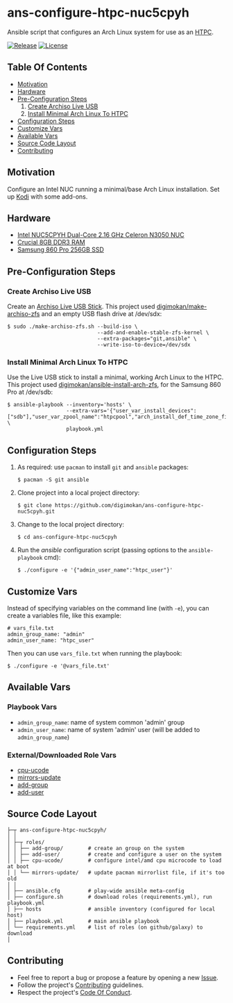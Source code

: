 # ans-configure-htpc-nuc5cpyh

Ansible script that configures an Arch Linux system for use as an
[HTPC](https://en.wikipedia.org/wiki/Home_theater_PC).

[![Release](https://img.shields.io/github/release/digimokan/ans-configure-htpc-nuc5cpyh.svg?label=release)](https://github.com/digimokan/ans-configure-htpc-nuc5cpyh/releases/latest "Latest Release Notes")
[![License](https://img.shields.io/badge/license-MIT-blue.svg?label=license)](LICENSE.md "Project License")

## Table Of Contents

* [Motivation](#motivation)
* [Hardware](#hardware)
* [Pre-Configuration Steps](#pre-configuration-steps)
    1. [Create Archiso Live USB](#create-archiso-live-usb)
    2. [Install Minimal Arch Linux To HTPC](#install-minimal-arch-linux-to-htpc)
* [Configuration Steps](#configuration-steps)
* [Customize Vars](#customize-vars)
* [Available Vars](#available-vars)
* [Source Code Layout](#source-code-layout)
* [Contributing](#contributing)

## Motivation

Configure an Intel NUC running a minimal/base Arch Linux installation. Set up
[Kodi](https://kodi.tv/) with some add-ons.

## Hardware

* [Intel NUC5CPYH Dual-Core 2.16 GHz Celeron N3050 NUC](https://www.amazon.com/dp/B00XPVRR5M)
* [Crucial 8GB DDR3 RAM](https://www.amazon.com/gp/product/B00LTV2BBK)
* [Samsung 860 Pro 256GB SSD](https://www.amazon.com/gp/product/B07864XMTK)

## Pre-Configuration Steps

### Create Archiso Live USB

Create an [Archiso Live USB Stick](https://wiki.archlinux.org/index.php/USB_flash_installation_media).
This project used [digimokan/make-archiso-zfs](https://github.com/digimokan/make-archiso-zfs)
and an empty USB flash drive at /dev/sdx:

   ```shell
   $ sudo ./make-archiso-zfs.sh --build-iso \
                                --add-and-enable-stable-zfs-kernel \
                                --extra-packages="git,ansible" \
                                --write-iso-to-device=/dev/sdx
   ```

### Install Minimal Arch Linux To HTPC

Use the Live USB stick to install a minimal, working Arch Linux to the HTPC.
This project used [digimokan/ansible-install-arch-zfs](https://github.com/digimokan/ansible-install-arch-zfs),
for the Samsung 860 Pro at /dev/sdb:

   ```shell
   $ ansible-playbook --inventory='hosts' \
                      --extra-vars='{"user_var_install_devices":["sdb"],"user_var_zpool_name":"htpcpool","arch_install_def_time_zone_file":"US/Central","arch_install_def_hostname":"htpc"}' \
                      playbook.yml
   ```

## Configuration Steps

1. As required: use `pacman` to install `git` and `ansible` packages:

   ```shell
   $ pacman -S git ansible
   ```

2. Clone project into a local project directory:

   ```shell
   $ git clone https://github.com/digimokan/ans-configure-htpc-nuc5cpyh.git
   ```

3. Change to the local project directory:

   ```shell
   $ cd ans-configure-htpc-nuc5cpyh
   ```

4. Run the _ansible_ configuration script (passing options to the `ansible-playbook` cmd):

   ```shell
   $ ./configure -e '{"admin_user_name":"htpc_user"}'
   ```

## Customize Vars

Instead of specifying variables on the command line (with `-e`), you can create
a variables file, like this example:

   ```
   # vars_file.txt
   admin_group_name: "admin"
   admin_user_name: "htpc_user"
   ```

Then you can use `vars_file.txt` when running the playbook:

   ```shell
   $ ./configure -e '@vars_file.txt'
   ```

## Available Vars

### Playbook Vars

* `admin_group_name`: name of system common 'admin' group
* `admin_user_name`: name of system 'admin' user (will be added to `admin_group_name`)

### External/Downloaded Role Vars

* [cpu-ucode](https://github.com/digimokan/ans-role-cpu-microcode/blob/master/defaults/main.yml)
* [mirrors-update](https://github.com/digimokan/ans-role-update-repo-servers/blob/master/defaults/main.yml)
* [add-group](https://github.com/digimokan/ans-role-add-group)
* [add-user](https://github.com/digimokan/ans-role-add-user)

## Source Code Layout

```
├─┬ ans-configure-htpc-nuc5cpyh/
│ │
│ ├─┬ roles/
│ │ ├── add-group/        # create an group on the system
│ │ ├── add-user/         # create and configure a user on the system
│ │ ├── cpu-ucode/        # configure intel/amd cpu microcode to load at boot
│ │ └── mirrors-update/   # update pacman mirrorlist file, if it's too old
│ │
│ ├── ansible.cfg         # play-wide ansible meta-config
│ ├── configure.sh        # download roles (requirements.yml), run playbook.yml
│ ├── hosts               # ansible inventory (configured for local host)
│ ├── playbook.yml        # main ansible playbook
│ └── requirements.yml    # list of roles (on github/galaxy) to download
│
```

## Contributing

* Feel free to report a bug or propose a feature by opening a new
  [Issue](https://github.com/digimokan/ans-configure-htpc-nuc5cpyh/issues).
* Follow the project's [Contributing](CONTRIBUTING.md) guidelines.
* Respect the project's [Code Of Conduct](CODE_OF_CONDUCT.md).

